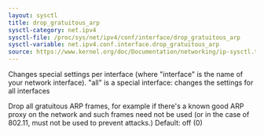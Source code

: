 ```yaml
---
layout: sysctl
title: drop_gratuitous_arp
sysctl-category: net.ipv4
sysctl-file: /proc/sys/net/ipv4/conf/interface/drop_gratuitous_arp
sysctl-variable: net.ipv4.conf.interface.drop_gratuitous_arp
source: https://www.kernel.org/doc/Documentation/networking/ip-sysctl.txt
---
```


Changes special settings per interface (where "interface" is the name of your network interface). "all" is a special interface: changes the settings for all interfaces

Drop all gratuitous ARP frames, for example if there's a known
good ARP proxy on the network and such frames need not be used
(or in the case of 802.11, must not be used to prevent attacks.)
Default: off (0)

